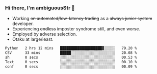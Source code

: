 ### Hi there, I'm ambiguou~~s~~Str 👋

<!--
**ambiguoustexture/ambiguoustexture** is a ✨ _special_ ✨ repository because its `README.md` (this file) appears on your GitHub profile.

Here are some ideas to get you started:
-->
- Working ~~on automated/low-latency trading~~ as a ~~always junior system~~ developer.
- Experiencing ~~endless~~ imposter syndrome still, and even worse.
- Employed by adverse selection.
- Otaku at large/least.

<!--START_SECTION:waka-->

```txt
Python   2 hrs 12 mins   ███████████████████▓░░░░░   79.20 %
CSV      33 mins         █████░░░░░░░░░░░░░░░░░░░░   20.08 %
sh       0 secs          ░░░░░░░░░░░░░░░░░░░░░░░░░   00.53 %
Text     0 secs          ░░░░░░░░░░░░░░░░░░░░░░░░░   00.10 %
conf     0 secs          ░░░░░░░░░░░░░░░░░░░░░░░░░   00.09 %
```

<!--END_SECTION:waka-->
